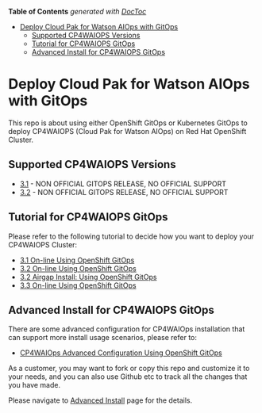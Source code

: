 <!-- START doctoc generated TOC please keep comment here to allow auto update -->
<!-- DON'T EDIT THIS SECTION, INSTEAD RE-RUN doctoc TO UPDATE -->
**Table of Contents**  *generated with [DocToc](https://github.com/thlorenz/doctoc)*

- [Deploy Cloud Pak for Watson AIOps with GitOps](#deploy-cloud-pak-for-watson-aiops-with-gitops)
  - [Supported CP4WAIOPS Versions](#supported-cp4waiops-versions)
  - [Tutorial for CP4WAIOPS GitOps](#tutorial-for-cp4waiops-gitops)
  - [Advanced Install for CP4WAIOPS GitOps](#advanced-install-for-cp4waiops-gitops)

<!-- END doctoc generated TOC please keep comment here to allow auto update -->

# Deploy Cloud Pak for Watson AIOps with GitOps
This repo is about using either OpenShift GitOps or Kubernetes GitOps to deploy CP4WAIOPS (Cloud Pak for Watson AIOps) on Red Hat OpenShift Cluster.

## Supported CP4WAIOPS Versions
- [3.1](https://www.ibm.com/docs/en/cloud-paks/cloud-pak-watson-aiops/3.1.0) - NON OFFICIAL GITOPS RELEASE, NO OFFICIAL SUPPORT
- [3.2](https://www.ibm.com/docs/en/cloud-paks/cloud-pak-watson-aiops/3.2.0) - NON OFFICIAL GITOPS RELEASE, NO OFFICIAL SUPPORT

## Tutorial for CP4WAIOPS GitOps

Please refer to the following tutorial to decide how you want to deploy your CP4WAIOPS Cluster:
- [3.1 On-line Using OpenShift GitOps](./docs/how-to-deploy-cp4waiops-31.md)
- [3.2 On-line Using OpenShift GitOps](./docs/how-to-deploy-cp4waiops-32.md)
- [3.2 Airgap Install: Using OpenShift GitOps](./docs/how-to-deploy-airgap-32.md)
- [3.3 On-line Using OpenShift GitOps](./docs/how-to-deploy-cp4waiops-33.md)


## Advanced Install for CP4WAIOPS GitOps

There are some advanced configuration for CP4WAIOps installation that can support more install usage scenarios, please refer to:

- [CP4WAIOps Advanced Configuration Using OpenShift GitOps](./docs/advanced-allinone-cp4waiops-configuration.md)

As a customer, you may want to fork or copy this repo and customize it to your needs, and you can also use Github etc to track all the changes that you have made.

Please navigate to [Advanced Install](./docs/advanced-install.md) page for the details.
